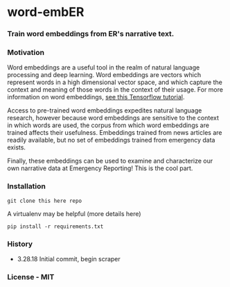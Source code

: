 # word-embER
### Train word embeddings from ER's narrative text.

### Motivation

Word embeddings are a useful tool in the realm of natural language processing and deep learning.
Word embeddings are vectors which represent words in a high dimensional vector space, and
which capture the context and meaning of those words in the context of their usage. For more
information on word embeddings,
[see this Tensorflow tutorial](https://www.tensorflow.org/tutorials/word2vec).

Access to pre-trained word embeddings expedites natural language research, however because
word embeddings are sensitive to the context in which words are used, the corpus from which
word embeddings are trained affects their usefulness. Embeddings trained from news articles
are readily available, but no set of embeddings trained from emergency data exists.

Finally, these embeddings can be used to examine and characterize our own narrative data at
Emergency Reporting! This is the cool part.

### Installation
`git clone this here repo`

A virtualenv may be helpful (more details here)

`pip install -r requirements.txt`

### History
- 3.28.18 Initial commit, begin scraper

### License - MIT
